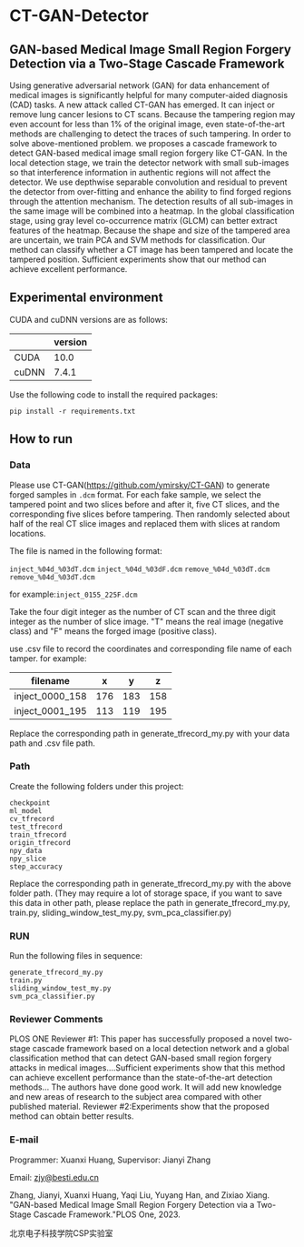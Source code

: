 # CT-GAN-Detector
## GAN-based Medical Image Small Region Forgery Detection via a Two-Stage Cascade Framework

Using generative adversarial network (GAN) for data enhancement of medical images is significantly helpful for many computer-aided diagnosis (CAD) tasks. A new attack called CT-GAN has emerged. It can inject or remove lung cancer lesions to CT scans. Because the tampering region may even account for less than 1% of the original image, even state-of-the-art methods are challenging to detect the traces of such tampering. In order to solve above-mentioned problem. we proposes a cascade framework to detect GAN-based medical image small region forgery like CT-GAN. In the local detection stage, we train the detector network with small sub-images so that interference information in authentic regions will not affect the detector. We use depthwise separable convolution and residual to prevent the detector from over-fitting and enhance the ability to find forged regions through the attention mechanism. The detection results of all sub-images in the same image will be combined into a heatmap. In the global classification stage, using gray level co-occurrence matrix (GLCM) can better extract features of the heatmap. Because the shape and size of the tampered area are uncertain, we train PCA and SVM methods for classification. Our method can classify whether a CT image has been tampered and locate the tampered position. Sufficient experiments show that our method can achieve excellent performance.

## Experimental environment

CUDA and cuDNN versions are as follows:

|       | version  |
|  ---  | ---   |
| CUDA  | 10.0  |
| cuDNN | 7.4.1 |

Use the following code to install the required packages:

```pip install -r requirements.txt```

## How to run

### Data

Please use CT-GAN(https://github.com/ymirsky/CT-GAN) to generate forged samples in ```.dcm``` format. For each fake sample, we select the tampered point and two slices before and after it, five CT slices, and the corresponding five slices before tampering. Then randomly selected about half of the real CT slice images and replaced them with slices at random locations.

The file is named in the following format:

```inject_%04d_%03dT.dcm```
```inject_%04d_%03dF.dcm```
```remove_%04d_%03dT.dcm```
```remove_%04d_%03dT.dcm```

for example:```inject_0155_225F.dcm```

Take the four digit integer as the number of CT scan and the three digit integer as the number of slice image. "T" means the real image (negative class) and "F" means the forged image (positive class).

use .csv file to record the coordinates and corresponding file name of each tamper. for example:

| filename | x | y | z |
|---|---|---|---|
|inject_0000_158|176|183|158|
|inject_0001_195|113|119|195|

Replace the corresponding path in generate_tfrecord_my.py with your data path and .csv file path.

### Path

Create the following folders under this project: 

```
checkpoint
ml_model
cv_tfrecord
test_tfrecord
train_tfrecord
origin_tfrecord
npy_data
npy_slice
step_accuracy
```

Replace the corresponding path in generate_tfrecord_my.py with the above folder path.
(They may require a lot of storage space, if you want to save this data in other path, please replace the path in generate_tfrecord_my.py, train.py, sliding_window_test_my.py, svm_pca_classifier.py)

### RUN

Run the following files in sequence: 
```
generate_tfrecord_my.py
train.py
sliding_window_test_my.py
svm_pca_classifier.py
```

### Reviewer Comments
PLOS ONE
Reviewer #1: This paper has successfully proposed a novel two-stage cascade framework based on a local detection network and a global classification method that can detect GAN-based small region forgery attacks in medical images....Sufficient experiments show that this method can achieve excellent
performance than the state-of-the-art detection methods... The authors have done good work. It will add new knowledge and new areas of research to the subject area compared with other published material.
Reviewer #2:Experiments show that the proposed method can obtain better results.

### E-mail

Programmer: Xuanxi Huang, Supervisor: Jianyi Zhang

Email: zjy@besti.edu.cn

Zhang, Jianyi, Xuanxi Huang, Yaqi Liu, Yuyang Han, and Zixiao Xiang. "GAN-based Medical Image Small Region Forgery Detection via a Two-Stage Cascade Framework."PLOS One, 2023.

北京电子科技学院CSP实验室

